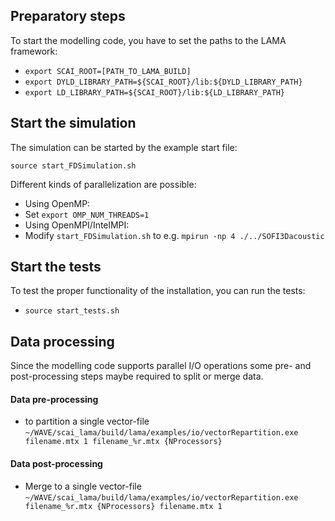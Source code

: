## Preparatory steps

To start the modelling code, you have to set the paths to the LAMA framework:
- `export SCAI_ROOT=[PATH_TO_LAMA_BUILD]`
- `export DYLD_LIBRARY_PATH=${SCAI_ROOT}/lib:${DYLD_LIBRARY_PATH}`
- `export LD_LIBRARY_PATH=${SCAI_ROOT}/lib:${LD_LIBRARY_PATH}`

## Start the simulation
The simulation can be started by the example start file:

 ``source start_FDSimulation.sh``

Different kinds of parallelization are possible:

- Using OpenMP:
 - Set `export OMP_NUM_THREADS=1`
- Using OpenMPI/IntelMPI:
 - Modify `start_FDSimulation.sh` to e.g. `mpirun -np 4 ./../SOFI3Dacoustic`

## Start the tests
To test the proper functionality of the installation, you can run the tests:

- `source start_tests.sh`

## Data processing

Since the modelling code supports parallel I/O operations some pre- and post-processing steps maybe required to split or merge data.

#### Data pre-processing
- to partition a single vector-file `~/WAVE/scai_lama/build/lama/examples/io/vectorRepartition.exe filename.mtx 1 filename_%r.mtx {NProcessors}`

#### Data post-processing
- Merge to a single vector-file `~/WAVE/scai_lama/build/lama/examples/io/vectorRepartition.exe filename_%r.mtx {NProcessors} filename.mtx 1`
